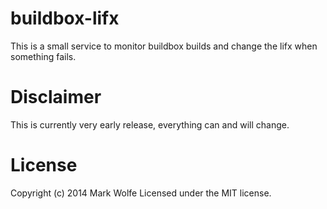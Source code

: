 # buildbox-lifx

This is a small service to monitor buildbox builds and change the lifx when something fails.

# Disclaimer

This is currently very early release, everything can and will change.

# License

Copyright (c) 2014 Mark Wolfe
Licensed under the MIT license.